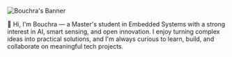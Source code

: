 ![Bouchra's Banner](https://i.imgur.com/YZ6E7aP.png)

👋 Hi, I'm Bouchra — a Master's student in Embedded Systems with a strong interest in AI, smart sensing, and open innovation. I enjoy turning complex ideas into practical solutions, and I'm always curious to learn, build, and collaborate on meaningful tech projects.
